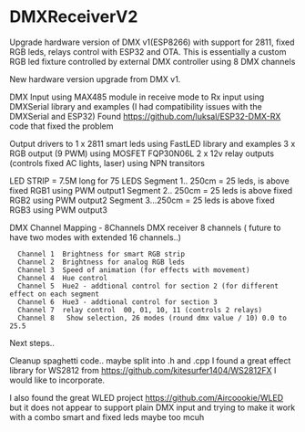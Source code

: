 # DMXReceiverV2
Upgrade hardware version of DMX v1(ESP8266) with support for 2811, fixed RGB leds, relays control with ESP32 and OTA.
This is essentially a custom RGB led fixture controlled by external DMX controller using 8 DMX channels

New hardware version upgrade from DMX v1.

DMX Input using MAX485 module in receive mode to Rx input using DMXSerial library and examples
(I had compatibility issues with the DMXSerial and ESP32) Found https://github.com/luksal/ESP32-DMX-RX code that fixed the problem

Output drivers to
1 x 2811 smart leds using FastLED library and examples
3 x RGB output (9 PWM) using MOSFET FQP30N06L
2 x 12v relay outputs (controls fixed AC lights, laser) using NPN transitors


LED STRIP = 7.5M long for 75 LEDS 
Segment 1.. 250cm = 25 leds,   is above fixed RGB1 using PWM output1
Segment 2.. 250cm = 25 leds    is above fixed RGB2 using PWM output2
Segment 3...250cm = 25 leds    is above fixed RGB3 using PWM output3

DMX Channel Mapping - 8Channels
DMX receiver 8 channels ( future to have two modes with extended 16 channels..)    
      
      
      Channel 1  Brightness for smart RGB strip
      Channel 2  Brightness for analog RGB leds
      Channel 3  Speed of animation (for effects with movement)
      Channel 4  Hue control 
      Channel 5  Hue2 - addtional control for section 2 (for different effect on each segment
      Channel 6  Hue3 - addtional control for section 3
      Channel 7  relay control  00, 01, 10, 11 (controls 2 relays)
      Channel 8   Show selection, 26 modes (round dmx value / 10) 0.0 to 25.5


Next steps..

Cleanup spaghetti code.. maybe split into .h and .cpp 
I found a great effect library for WS2812 from https://github.com/kitesurfer1404/WS2812FX I would like to incorporate.

I also found the great WLED project https://github.com/Aircoookie/WLED but it does not appear to support plain DMX input and trying to make it work with a combo smart and fixed leds maybe too mcuh















